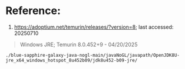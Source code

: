 # Reference:

1) https://adoptium.net/temurin/releases/?version=8; last accessed: 20250710

> Windows JRE; Temurin 8.0.452+9 - 04/20/2025

`./blue-sapphire-galaxy-java-nogl-main/javaNoGL/javapath/OpenJDK8U-jre_x64_windows_hotspot_8u452b09/jdk8u452-b09-jre/`
